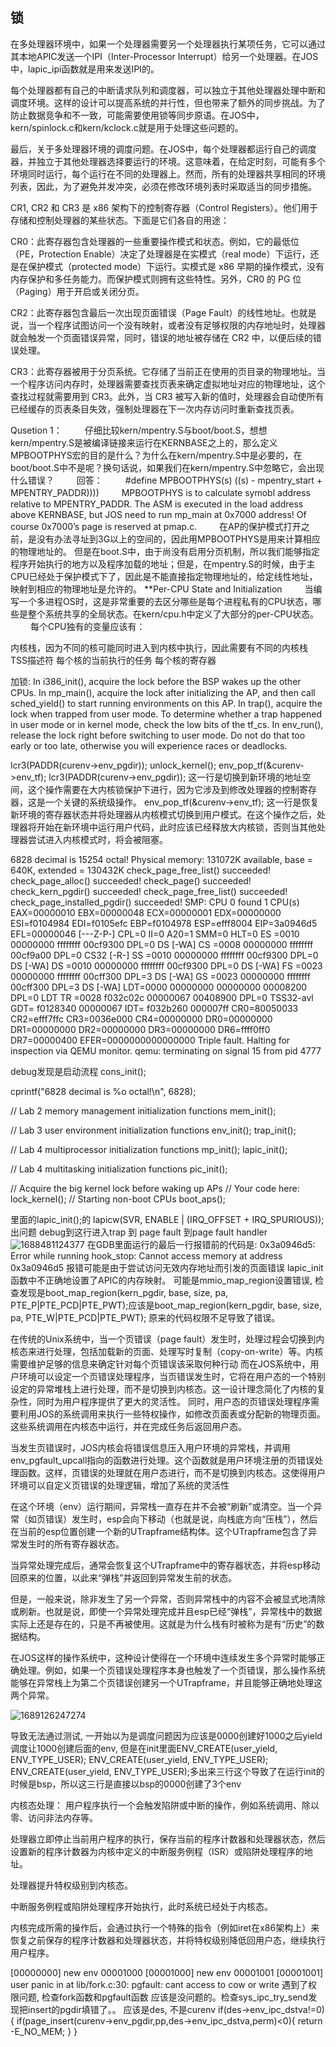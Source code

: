 ## 锁

在多处理器环境中，如果一个处理器需要另一个处理器执行某项任务，它可以通过其本地APIC发送一个IPI（Inter-Processor Interrupt）给另一个处理器。在JOS中，lapic_ipi函数就是用来发送IPI的。

每个处理器都有自己的中断请求队列和调度器，可以独立于其他处理器处理中断和调度环境。这样的设计可以提高系统的并行性，但也带来了额外的同步挑战。为了防止数据竞争和不一致，可能需要使用锁等同步原语。在JOS中，kern/spinlock.c和kern/kclock.c就是用于处理这些问题的。

最后，关于多处理器环境的调度问题。在JOS中，每个处理器都运行自己的调度器，并独立于其他处理器选择要运行的环境。这意味着，在给定时刻，可能有多个环境同时运行，每个运行在不同的处理器上。然而，所有的处理器共享相同的环境列表，因此，为了避免并发冲突，必须在修改环境列表时采取适当的同步措施。


CR1, CR2 和 CR3 是 x86 架构下的控制寄存器（Control Registers）。他们用于存储和控制处理器的某些状态。下面是它们各自的用途：

CR0：此寄存器包含处理器的一些重要操作模式和状态。例如，它的最低位（PE，Protection Enable）决定了处理器是在实模式（real mode）下运行，还是在保护模式（protected mode）下运行。实模式是 x86 早期的操作模式，没有内存保护和多任务能力。而保护模式则拥有这些特性。另外，CR0 的 PG 位（Paging）用于开启或关闭分页。

CR2：此寄存器包含最后一次出现页面错误（Page Fault）的线性地址。也就是说，当一个程序试图访问一个没有映射，或者没有足够权限的内存地址时，处理器就会触发一个页面错误异常，同时，错误的地址被存储在 CR2 中，以便后续的错误处理。

CR3：此寄存器被用于分页系统。它存储了当前正在使用的页目录的物理地址。当一个程序访问内存时，处理器需要查找页表来确定虚拟地址对应的物理地址，这个查找过程就需要用到 CR3。此外，当 CR3 被写入新的值时，处理器会自动使所有已经缓存的页表条目失效，强制处理器在下一次内存访问时重新查找页表。


Qusetion 1：
　　 仔细比较kern/mpentry.S与boot/boot.S，想想kern/mpentry.S是被编译链接来运行在KERNBASE之上的，那么定义MPBOOTPHYS宏的目的是什么？为什么在kern/mpentry.S中是必要的，在boot/boot.S中不是呢？换句话说，如果我们在kern/mpentry.S中忽略它，会出现什么错误？
　　 回答：
　　 #define MPBOOTPHYS(s) ((s) - mpentry_start + MPENTRY_PADDR))))
　　 MPBOOTPHYS is to calculate symobl address relative to MPENTRY_PADDR. The ASM is executed in the load address above KERNBASE, but JOS need to run mp_main at 0x7000 address! Of course 0x7000’s page is reserved at pmap.c.
　　 在AP的保护模式打开之前，是没有办法寻址到3G以上的空间的，因此用MPBOOTPHYS是用来计算相应的物理地址的。
但是在boot.S中，由于尚没有启用分页机制，所以我们能够指定程序开始执行的地方以及程序加载的地址；但是，在mpentry.S的时候，由于主CPU已经处于保护模式下了，因此是不能直接指定物理地址的，给定线性地址，映射到相应的物理地址是允许的。
**Per-CPU State and Initialization
　　 当编写一个多进程OS时，这是非常重要的去区分哪些是每个进程私有的CPU状态，哪些是整个系统共享的全局状态。在kern/cpu.h中定义了大部分的per-CPU状态。
　　 每个CPU独有的变量应该有：

内核栈，因为不同的核可能同时进入到内核中执行，因此需要有不同的内核栈
TSS描述符
每个核的当前执行的任务
每个核的寄存器

加锁: 
In i386_init(), acquire the lock before the BSP wakes up the other CPUs.
In mp_main(), acquire the lock after initializing the AP, and then call sched_yield() to start running environments on this AP.
In trap(), acquire the lock when trapped from user mode. To determine whether a trap happened in user mode or in kernel mode, check the low bits of the tf_cs.
In env_run(), release the lock right before switching to user mode. Do not do that too early or too late, otherwise you will experience races or deadlocks.


lcr3(PADDR(curenv->env_pgdir));
unlock_kernel();
env_pop_tf(&curenv->env_tf);
lcr3(PADDR(curenv->env_pgdir)); 这一行是切换到新环境的地址空间，这个操作需要在大内核锁保护下进行，因为它涉及到修改处理器的控制寄存器，这是一个关键的系统级操作。
env_pop_tf(&curenv->env_tf); 这一行是恢复新环境的寄存器状态并将处理器从内核模式切换到用户模式。在这个操作之后，处理器将开始在新环境中运行用户代码，此时应该已经释放大内核锁，否则当其他处理器尝试进入内核模式时，将会被阻塞。



6828 decimal is 15254 octal!
Physical memory: 131072K available, base = 640K, extended = 130432K
check_page_free_list() succeeded!
check_page_alloc() succeeded!
check_page() succeeded!
check_kern_pgdir() succeeded!
check_page_free_list() succeeded!
check_page_installed_pgdir() succeeded!
SMP: CPU 0 found 1 CPU(s)
EAX=00000010 EBX=00000048 ECX=00000001 EDX=00000000
ESI=f0104984 EDI=f0105efc EBP=f0104978 ESP=efff8004
EIP=3a0946d5 EFL=00000046 [---Z-P-] CPL=0 II=0 A20=1 SMM=0 HLT=0
ES =0010 00000000 ffffffff 00cf9300 DPL=0 DS   [-WA]
CS =0008 00000000 ffffffff 00cf9a00 DPL=0 CS32 [-R-]
SS =0010 00000000 ffffffff 00cf9300 DPL=0 DS   [-WA]
DS =0010 00000000 ffffffff 00cf9300 DPL=0 DS   [-WA]
FS =0023 00000000 ffffffff 00cff300 DPL=3 DS   [-WA]
GS =0023 00000000 ffffffff 00cff300 DPL=3 DS   [-WA]
LDT=0000 00000000 00000000 00008200 DPL=0 LDT
TR =0028 f032c02c 00000067 00408900 DPL=0 TSS32-avl
GDT=     f0128340 00000067
IDT=     f032b260 000007ff
CR0=80050033 CR2=efff7ffc CR3=0036e000 CR4=00000000
DR0=00000000 DR1=00000000 DR2=00000000 DR3=00000000 
DR6=ffff0ff0 DR7=00000400
EFER=0000000000000000
Triple fault.  Halting for inspection via QEMU monitor.
qemu: terminating on signal 15 from pid 4777

debug发现是启动流程
cons_init();

cprintf("6828 decimal is %o octal!\n", 6828);

// Lab 2 memory management initialization functions
mem_init();

// Lab 3 user environment initialization functions
env_init();
trap_init();

// Lab 4 multiprocessor initialization functions
mp_init();
lapic_init();

// Lab 4 multitasking initialization functions
pic_init();

// Acquire the big kernel lock before waking up APs
// Your code here:
lock_kernel();
// Starting non-boot CPUs
boot_aps();

里面的lapic_init();的	lapicw(SVR, ENABLE | (IRQ_OFFSET + IRQ_SPURIOUS));出问题
debug到这行进入trap 到 page fault 到page fault handler
![1688481124377](https://github.com/Leavaway/csnotes/assets/86211987/11cb8737-1ebe-4bb4-8715-8509cd19066a)
在GDB里面运行的最后一行报错前的代码是: 0x3a0946d5: Error while running hook_stop: Cannot access memory at  address 0x3a0946d5
报错可能是由于尝试访问无效内存地址而引发的页面错误 lapic_init函数中不正确地设置了APIC的内存映射。
可能是mmio_map_region设置错误, 检查发现是boot_map_region(kern_pgdir, base, size, pa, PTE_P|PTE_PCD|PTE_PWT);应该是boot_map_region(kern_pgdir, base, size, pa, PTE_W|PTE_PCD|PTE_PWT);
原来的代码权限不足导致了错误。

在传统的Unix系统中，当一个页错误（page fault）发生时，处理过程会切换到内核态来进行处理，包括加载新的页面、处理写时复制（copy-on-write）等。内核需要维护足够的信息来确定针对每个页错误该采取何种行动
而在JOS系统中，用户环境可以设定一个页错误处理程序，当页错误发生时，它将在用户态的一个特别设定的异常堆栈上进行处理，而不是切换到内核态。这一设计理念简化了内核的复杂性，同时为用户程序提供了更大的灵活性。
同时，用户态的页错误处理程序需要利用JOS的系统调用来执行一些特权操作，如修改页面表或分配新的物理页面。这些系统调用在内核态中运行，并在完成任务后返回用户态。

当发生页错误时，JOS内核会将错误信息压入用户环境的异常栈，并调用env_pgfault_upcall指向的函数进行处理。这个函数就是用户环境注册的页错误处理函数。这样，页错误的处理就在用户态进行，而不是切换到内核态。这使得用户环境可以自定义页错误的处理逻辑，增加了系统的灵活性


在这个环境（env）运行期间，异常栈一直存在并不会被“刷新”或清空。当一个异常（如页错误）发生时，esp会向下移动（也就是说，向栈底方向“压栈”），然后在当前的esp位置创建一个新的UTrapframe结构体。这个UTrapframe包含了异常发生时的所有寄存器状态。

当异常处理完成后，通常会恢复这个UTrapframe中的寄存器状态，并将esp移动回原来的位置，以此来“弹栈”并返回到异常发生前的状态。

但是，一般来说，除非发生了另一个异常，否则异常栈中的内容不会被显式地清除或刷新。也就是说，即使一个异常处理完成并且esp已经“弹栈”，异常栈中的数据实际上还是存在的，只是不再被使用。这就是为什么栈有时被称为是有“历史”的数据结构。

在JOS这样的操作系统中，这种设计使得在一个环境中连续发生多个异常时能够正确处理。例如，如果一个页错误处理程序本身也触发了一个页错误，那么操作系统能够在异常栈上为第二个页错误创建另一个UTrapframe，并且能够正确地处理这两个异常。

![1689126247274](https://github.com/Leavaway/csnotes/assets/86211987/9836e25e-6f11-4d8f-9f89-1782c3b880dc)

导致无法通过测试, 一开始以为是调度问题因为应该是0000创建好1000之后yield调度让1000创建后面的env, 但是在init里面ENV_CREATE(user_yield, ENV_TYPE_USER);
	ENV_CREATE(user_yield, ENV_TYPE_USER);
	ENV_CREATE(user_yield, ENV_TYPE_USER);多出来三行这个导致了在运行init的时候是bsp，所以这三行是直接以bsp的0000创建了3个env
 

内核态处理：
用户程序执行一个会触发陷阱或中断的操作，例如系统调用、除以零、访问非法内存等。

处理器立即停止当前用户程序的执行，保存当前的程序计数器和处理器状态，然后设置新的程序计数器为内核中定义的中断服务例程（ISR）或陷阱处理程序的地址。

处理器提升特权级别到内核态。

中断服务例程或陷阱处理程序开始执行，此时系统已经处于内核态。

内核完成所需的操作后，会通过执行一个特殊的指令（例如iret在x86架构上）来恢复之前保存的程序计数器和处理器状态，并将特权级别降低回用户态，继续执行用户程序。

[00000000] new env 00001000
[00001000] new env 00001001
[00001001] user panic in <unknown> at lib/fork.c:30: pgfault: cant access to cow or write
遇到了权限问题, 检查fork函数和pgfault函数 应该是没问题的。检查sys_ipc_try_send发现把insert的pgdir填错了。。 应该是des, 不是curenv
if(des->env_ipc_dstva!=0){
			if(page_insert(curenv->env_pgdir,pp,des->env_ipc_dstva,perm)<0){
				return -E_NO_MEM;
			}
		}


